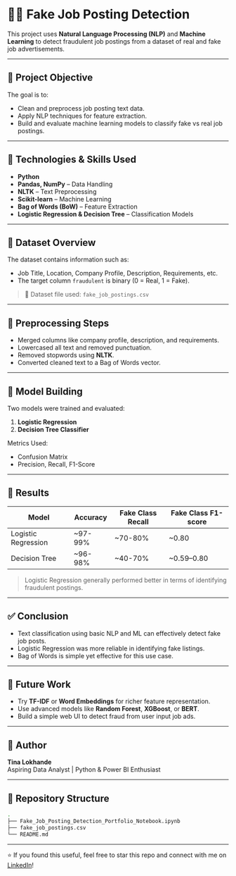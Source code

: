 # 🕵️‍♀️ Fake Job Posting Detection

This project uses **Natural Language Processing (NLP)** and **Machine Learning** to detect fraudulent job postings from a dataset of real and fake job advertisements.

---

## 📌 Project Objective

The goal is to:
- Clean and preprocess job posting text data.
- Apply NLP techniques for feature extraction.
- Build and evaluate machine learning models to classify fake vs real job postings.

---

## 🧠 Technologies & Skills Used

- **Python**
- **Pandas, NumPy** – Data Handling
- **NLTK** – Text Preprocessing
- **Scikit-learn** – Machine Learning
- **Bag of Words (BoW)** – Feature Extraction
- **Logistic Regression & Decision Tree** – Classification Models

---

## 📁 Dataset Overview

The dataset contains information such as:
- Job Title, Location, Company Profile, Description, Requirements, etc.
- The target column `fraudulent` is binary (0 = Real, 1 = Fake).

> 📂 Dataset file used: `fake_job_postings.csv`

---

## 🧼 Preprocessing Steps

- Merged columns like company profile, description, and requirements.
- Lowercased all text and removed punctuation.
- Removed stopwords using **NLTK**.
- Converted cleaned text to a Bag of Words vector.

---

## 🤖 Model Building

Two models were trained and evaluated:
1. **Logistic Regression**
2. **Decision Tree Classifier**

Metrics Used:
- Confusion Matrix
- Precision, Recall, F1-Score

---

## 🧪 Results

| Model               | Accuracy | Fake Class Recall | Fake Class F1-score |
|--------------------|----------|-------------------|----------------------|
| Logistic Regression| ~97-99%  | ~70-80%           | ~0.80                |
| Decision Tree      | ~96-98%  | ~40-70%           | ~0.59–0.80           |

> Logistic Regression generally performed better in terms of identifying fraudulent postings.

---

## ✅ Conclusion

- Text classification using basic NLP and ML can effectively detect fake job posts.
- Logistic Regression was more reliable in identifying fake listings.
- Bag of Words is simple yet effective for this use case.

---

## 🚀 Future Work

- Try **TF-IDF** or **Word Embeddings** for richer feature representation.
- Use advanced models like **Random Forest**, **XGBoost**, or **BERT**.
- Build a simple web UI to detect fraud from user input job ads.

---

## 👤 Author

**Tina Lokhande**  
Aspiring Data Analyst | Python & Power BI Enthusiast

---

## 📌 Repository Structure

```bash
.
├── Fake_Job_Posting_Detection_Portfolio_Notebook.ipynb
├── fake_job_postings.csv
└── README.md
```

---

⭐ If you found this useful, feel free to star this repo and connect with me on [LinkedIn](https://www.linkedin.com/)!
